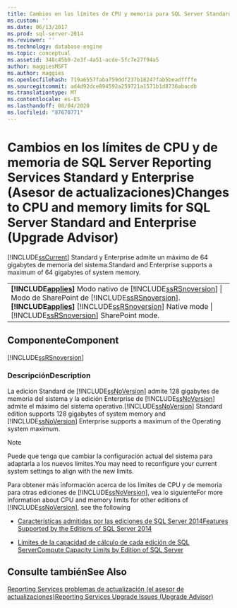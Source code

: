 ```yaml
---
title: Cambios en los límites de CPU y memoria para SQL Server Standard y Enterprise (Asesor de actualizaciones) | Microsoft Docs
ms.custom: ''
ms.date: 06/13/2017
ms.prod: sql-server-2014
ms.reviewer: ''
ms.technology: database-engine
ms.topic: conceptual
ms.assetid: 348c45b9-2e3f-4a51-acde-5fc7e27f94a5
author: maggiesMSFT
ms.author: maggies
ms.openlocfilehash: 719a6557faba759ddf237b18247fab5beadffffe
ms.sourcegitcommit: ad4d92dce894592a259721a1571b1d8736abacdb
ms.translationtype: MT
ms.contentlocale: es-ES
ms.lasthandoff: 08/04/2020
ms.locfileid: "87670771"
---
```

# <a name="changes-to-cpu-and-memory-limits-for-sql-server-standard-and-enterprise-upgrade-advisor"></a><span data-ttu-id="b44f8-102">Cambios en los límites de CPU y de memoria de SQL Server Reporting Services Standard y Enterprise (Asesor de actualizaciones)</span><span class="sxs-lookup"><span data-stu-id="b44f8-102">Changes to CPU and memory limits for SQL Server Standard and Enterprise (Upgrade Advisor)</span></span>
  [!INCLUDE[ssCurrent](../../includes/sscurrent-md.md)] <span data-ttu-id="b44f8-103">Standard y Enterprise admite un máximo de 64 gigabytes de memoria del sistema.</span><span class="sxs-lookup"><span data-stu-id="b44f8-103">Standard and Enterprise supports a maximum of 64 gigabytes of system memory.</span></span>  
  
||  
|-|  
|<span data-ttu-id="b44f8-104">**[!INCLUDE[applies](../../includes/applies-md.md)]** Modo nativo de [!INCLUDE[ssRSnoversion](../../includes/ssrsnoversion-md.md)] &#124; Modo de SharePoint de [!INCLUDE[ssRSnoversion](../../includes/ssrsnoversion-md.md)].</span><span class="sxs-lookup"><span data-stu-id="b44f8-104">**[!INCLUDE[applies](../../includes/applies-md.md)]**  [!INCLUDE[ssRSnoversion](../../includes/ssrsnoversion-md.md)] Native mode &#124; [!INCLUDE[ssRSnoversion](../../includes/ssrsnoversion-md.md)] SharePoint mode.</span></span>|  
  
## <a name="component"></a><span data-ttu-id="b44f8-105">Componente</span><span class="sxs-lookup"><span data-stu-id="b44f8-105">Component</span></span>  
 [!INCLUDE[ssRSnoversion](../../includes/ssrsnoversion-md.md)]  
  
### <a name="description"></a><span data-ttu-id="b44f8-106">Descripción</span><span class="sxs-lookup"><span data-stu-id="b44f8-106">Description</span></span>  
 <span data-ttu-id="b44f8-107">La edición Standard de [!INCLUDE[ssNoVersion](../../includes/ssnoversion-md.md)] admite 128 gigabytes de memoria del sistema y la edición Enterprise de [!INCLUDE[ssNoVersion](../../includes/ssnoversion-md.md)] admite el máximo del sistema operativo.</span><span class="sxs-lookup"><span data-stu-id="b44f8-107">[!INCLUDE[ssNoVersion](../../includes/ssnoversion-md.md)] Standard edition supports 128 gigabytes of system memory and [!INCLUDE[ssNoVersion](../../includes/ssnoversion-md.md)] Enterprise supports a maximum of the Operating system maximum.</span></span>  
  
> [!NOTE]  
>  <span data-ttu-id="b44f8-108">Puede que tenga que cambiar la configuración actual del sistema para adaptarla a los nuevos límites.</span><span class="sxs-lookup"><span data-stu-id="b44f8-108">You may need to reconfigure your current system settings to align with the new limits.</span></span>  
  
 <span data-ttu-id="b44f8-109">Para obtener más información acerca de los límites de CPU y de memoria para otras ediciones de [!INCLUDE[ssNoVersion](../../includes/ssnoversion-md.md)], vea lo siguiente</span><span class="sxs-lookup"><span data-stu-id="b44f8-109">For more information about CPU and memory limits for other editions of [!INCLUDE[ssNoVersion](../../includes/ssnoversion-md.md)], see the following</span></span>  
  
-   [<span data-ttu-id="b44f8-110">Características admitidas por las ediciones de SQL Server 2014</span><span class="sxs-lookup"><span data-stu-id="b44f8-110">Features Supported by the Editions of SQL Server 2014</span></span>](../../../2014/getting-started/features-supported-by-the-editions-of-sql-server-2014.md)  
  
-   [<span data-ttu-id="b44f8-111">Límites de la capacidad de cálculo de cada edición de SQL Server</span><span class="sxs-lookup"><span data-stu-id="b44f8-111">Compute Capacity Limits by Edition of SQL Server</span></span>](../compute-capacity-limits-by-edition-of-sql-server.md)  
  
## <a name="see-also"></a><span data-ttu-id="b44f8-112">Consulte también</span><span class="sxs-lookup"><span data-stu-id="b44f8-112">See Also</span></span>  
 [<span data-ttu-id="b44f8-113">Reporting Services problemas de actualización &#40;el asesor de actualizaciones&#41;</span><span class="sxs-lookup"><span data-stu-id="b44f8-113">Reporting Services Upgrade Issues &#40;Upgrade Advisor&#41;</span></span>](../../../2014/sql-server/install/reporting-services-upgrade-issues-upgrade-advisor.md)  
  
  
